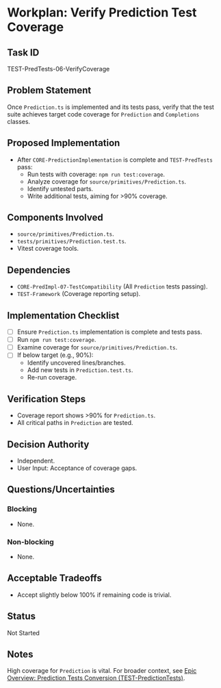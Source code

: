 # Workplan: Verify Prediction Test Coverage

## Task ID
TEST-PredTests-06-VerifyCoverage

## Problem Statement
Once `Prediction.ts` is implemented and its tests pass, verify that the test suite achieves target code coverage for `Prediction` and `Completions` classes.

## Proposed Implementation
- After `CORE-PredictionImplementation` is complete and `TEST-PredTests` pass:
    - Run tests with coverage: `npm run test:coverage`.
    - Analyze coverage for `source/primitives/Prediction.ts`.
    - Identify untested parts.
    - Write additional tests, aiming for >90% coverage.

## Components Involved
- `source/primitives/Prediction.ts`.
- `tests/primitives/Prediction.test.ts`.
- Vitest coverage tools.

## Dependencies
- `CORE-PredImpl-07-TestCompatibility` (All `Prediction` tests passing).
- `TEST-Framework` (Coverage reporting setup).

## Implementation Checklist
- [ ] Ensure `Prediction.ts` implementation is complete and tests pass.
- [ ] Run `npm run test:coverage`.
- [ ] Examine coverage for `source/primitives/Prediction.ts`.
- [ ] If below target (e.g., 90%):
    - Identify uncovered lines/branches.
    - Add new tests in `Prediction.test.ts`.
    - Re-run coverage.

## Verification Steps
- Coverage report shows >90% for `Prediction.ts`.
- All critical paths in `Prediction` are tested.

## Decision Authority
- Independent.
- User Input: Acceptance of coverage gaps.

## Questions/Uncertainties
### Blocking
- None.
### Non-blocking
- None.

## Acceptable Tradeoffs
- Accept slightly below 100% if remaining code is trivial.

## Status
Not Started

## Notes
High coverage for `Prediction` is vital.
For broader context, see [Epic Overview: Prediction Tests Conversion (TEST-PredictionTests)](../../docs/planning/workplans/TEST-PredictionTests.md).